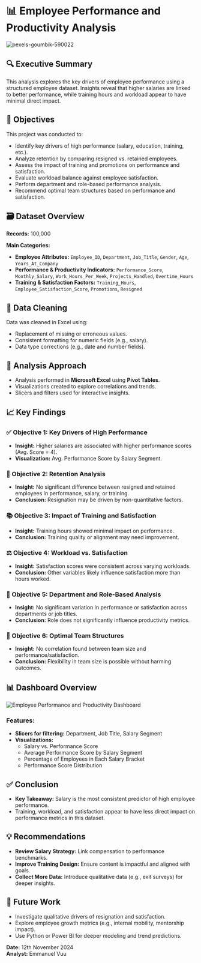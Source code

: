 # 📊 Employee Performance and Productivity Analysis
![pexels-goumbik-590022](https://github.com/user-attachments/assets/28188636-ec2a-4669-80ef-19f5c1e6e69b)

## 🔍 Executive Summary

This analysis explores the key drivers of employee performance using a structured employee dataset. Insights reveal that higher salaries are linked to better performance, while training hours and workload appear to have minimal direct impact.

## 🎯 Objectives

This project was conducted to:
- Identify key drivers of high performance (salary, education, training, etc.).
- Analyze retention by comparing resigned vs. retained employees.
- Assess the impact of training and promotions on performance and satisfaction.
- Evaluate workload balance against employee satisfaction.
- Perform department and role-based performance analysis.
- Recommend optimal team structures based on performance and satisfaction.

## 🗃️ Dataset Overview

**Records:** 100,000  

**Main Categories:**
- **Employee Attributes:** `Employee_ID`, `Department`, `Job_Title`, `Gender`, `Age`, `Years_At_Company`
- **Performance & Productivity Indicators:** `Performance_Score`, `Monthly_Salary`, `Work_Hours_Per_Week`, `Projects_Handled`, `Overtime_Hours`
- **Training & Satisfaction Factors:** `Training_Hours`, `Employee_Satisfaction_Score`, `Promotions`, `Resigned`

## 🧹 Data Cleaning

Data was cleaned in Excel using:
- Replacement of missing or erroneous values.
- Consistent formatting for numeric fields (e.g., salary).
- Data type corrections (e.g., date and number fields).

## 🧪 Analysis Approach

- Analysis performed in **Microsoft Excel** using **Pivot Tables**.
- Visualizations created to explore correlations and trends.
- Slicers and filters used for interactive insights.

## 📈 Key Findings

### ✅ Objective 1: Key Drivers of High Performance
- **Insight:** Higher salaries are associated with higher performance scores (Avg. Score = 4).
- **Visualization:** Avg. Performance Score by Salary Segment.

### 🔄 Objective 2: Retention Analysis
- **Insight:** No significant difference between resigned and retained employees in performance, salary, or training.
- **Conclusion:** Resignation may be driven by non-quantitative factors.

### 📚 Objective 3: Impact of Training and Satisfaction
- **Insight:** Training hours showed minimal impact on performance.
- **Conclusion:** Training quality or alignment may need improvement.

### ⚖️ Objective 4: Workload vs. Satisfaction
- **Insight:** Satisfaction scores were consistent across varying workloads.
- **Conclusion:** Other variables likely influence satisfaction more than hours worked.

### 🏢 Objective 5: Department and Role-Based Analysis
- **Insight:** No significant variation in performance or satisfaction across departments or job titles.
- **Conclusion:** Role does not significantly influence productivity metrics.

### 👥 Objective 6: Optimal Team Structures
- **Insight:** No correlation found between team size and performance/satisfaction.
- **Conclusion:** Flexibility in team size is possible without harming outcomes.

## 📊 Dashboard Overview
![Employee Performance and Productivity Dashboard](https://github.com/user-attachments/assets/ee3b6b40-f0f2-4137-a172-a762ae414289)

### **Features:**
- **Slicers for filtering:** Department, Job Title, Salary Segment
- **Visualizations:**
  - Salary vs. Performance Score
  - Average Performance Score by Salary Segment
  - Percentage of Employees in Each Salary Bracket
  - Performance Score Distribution

## ✅ Conclusion

- **Key Takeaway:** Salary is the most consistent predictor of high employee performance.
- Training, workload, and satisfaction appear to have less direct impact on performance metrics in this dataset.

## 💡 Recommendations

- **Review Salary Strategy:** Link compensation to performance benchmarks.
- **Improve Training Design:** Ensure content is impactful and aligned with goals.
- **Collect More Data:** Introduce qualitative data (e.g., exit surveys) for deeper insights.

## 🔭 Future Work

- Investigate qualitative drivers of resignation and satisfaction.
- Explore employee growth metrics (e.g., internal mobility, mentorship impact).
- Use Python or Power BI for deeper modeling and trend predictions.

**Date:** 12th November 2024  
**Analyst:** Emmanuel Vuu
